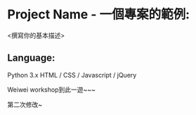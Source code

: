 # Project Name - 一個專案的範例:
<撰寫你的基本描述>
## Language:
Python 3.x
HTML / CSS / Javascript / jQuery

Weiwei workshop到此一遊~~~

第二次修改~
